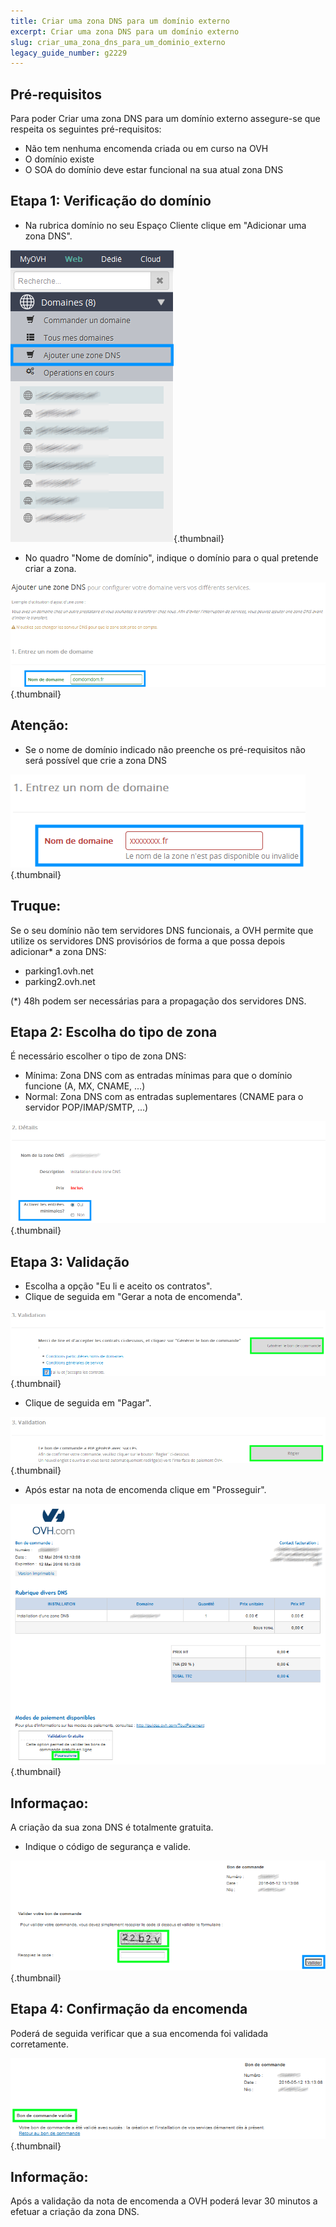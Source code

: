 ```yaml
---
title: Criar uma zona DNS para um domínio externo
excerpt: Criar uma zona DNS para um domínio externo
slug: criar_uma_zona_dns_para_um_dominio_externo
legacy_guide_number: g2229
---
```



## Pré-requisitos
Para poder Criar uma zona DNS para um domínio externo assegure-se que respeita os seguintes pré-requisitos:


- Não tem nenhuma encomenda criada ou em curso na OVH
- O domínio existe
- O SOA do domínio deve estar funcional na sua atual zona DNS




## Etapa 1: Verificação do domínio

- Na rubrica domínio no seu Espaço Cliente clique em "Adicionar uma zona DNS".



![](images/img_4295.jpg){.thumbnail}

- No quadro "Nome de domínio", indique o domínio para o qual pretende criar a zona.



![](images/img_4296.jpg){.thumbnail}

## Atenção:

- Se o nome de domínio indicado não preenche os pré-requisitos não será possível que crie a zona DNS



![](images/img_4297.jpg){.thumbnail}

## Truque:
Se o seu domínio não tem servidores DNS funcionais, a OVH permite que utilize os servidores DNS provisórios de forma a que possa depois adicionar* a zona DNS:

- parking1.ovh.net
- parking2.ovh.net

(*) 48h podem ser necessárias para a propagação dos servidores DNS.



## Etapa 2: Escolha do tipo de zona
É necessário escolher o tipo de zona DNS:

- Mínima: Zona DNS com as entradas mínimas para que o domínio funcione (A, MX, CNAME, ...)
- Normal: Zona DNS com as entradas suplementares (CNAME para o servidor POP/IMAP/SMTP, ...)



![](images/img_4298.jpg){.thumbnail}


## Etapa 3: Validação

- Escolha a opção "Eu li e aceito os contratos".
- Clique de seguida em "Gerar a nota de encomenda".



![](images/img_4299.jpg){.thumbnail}

- Clique de seguida em "Pagar".



![](images/img_4300.jpg){.thumbnail}

- Após estar na nota de encomenda clique em "Prosseguir".



![](images/img_4301.jpg){.thumbnail}

## Informaçao:
A criação da sua zona DNS é totalmente gratuita.

- Indique o código de segurança e valide.



![](images/img_4302.jpg){.thumbnail}


## Etapa 4: Confirmação da encomenda
Poderá de seguida verificar que a sua encomenda foi validada corretamente.

![](images/img_4303.jpg){.thumbnail}

## Informação:
Após a validação da nota de encomenda a OVH poderá levar 30 minutos a efetuar a criação da zona DNS.


